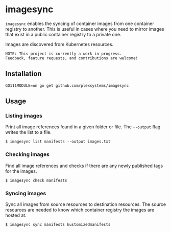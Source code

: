 # imagesync

`imagesync` enables the syncing of container images from one container registry to another. This is useful in cases where you need to mirror images that exist in a public container registry to a private one.

Images are discovered from Kubernetes resources.

```
NOTE: This project is currently a work in progress. 
Feedback, feature requests, and contributions are welcome!
```

## Installation

`GO111MODULE=on go get github.com/plexsystems/imagesync`

## Usage

### Listing images

Print all image references found in a given folder or file. The `--output` flag writes the list to a file.

```console
$ imagesync list manifests --output images.txt
```

### Checking images

Find all image references and checks if there are any newly published tags for the images.

```console
$ imagesync check manifests
```

### Syncing images

Sync all images from source resources to destination resources. The source resources are needed to know which container registry the images are hosted at.

```console
$ imagesync sync manifests kustomizedmanifests
```